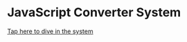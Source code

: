 # JavaScript Converter System

[Tap here to dive in the system](https://rodolfo1705.github.io/converter-system/)

